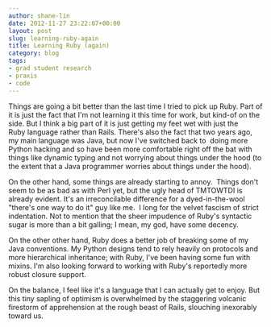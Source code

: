 ```yaml
---
author: shane-lin
date: 2012-11-27 23:22:07+00:00
layout: post
slug: learning-ruby-again
title: Learning Ruby (again)
category: blog
tags:
- grad student research
- praxis
- code
---
```


Things are going a bit better than the last time I tried to pick up Ruby. Part of it is just the fact that I'm not learning it this time for work, but kind-of on the side. But I think a big part of it is just getting my feet wet with just the Ruby language rather than Rails. There's also the fact that two years ago, my main language was Java, but now I've switched back to  doing more Python hacking and so have been more comfortable right off the bat with things like dynamic typing and not worrying about things under the hood (to the extent that a Java programmer worries about things under the hood).

On the other hand, some things are already starting to annoy.  Things don't seem to be as bad as with Perl yet, but the ugly head of TMTOWTDI is already evident. It's an irreconcilable difference for a dyed-in-the-wool "there's one way to do it" guy like me.  I long for the velvet fascism of strict indentation. Not to mention that the sheer impudence of Ruby's syntactic sugar is more than a bit galling; I mean, my god, have some decency.

On the other other hand, Ruby does a better job of breaking some of my Java conventions. My Python designs tend to rely heavily on protocols and more hierarchical inheritance; with Ruby, I've been having some fun with mixins. I'm also looking forward to working with Ruby's reportedly more robust closure support.

On the balance, I feel like it's a language that I can actually get to enjoy. But this tiny sapling of optimism is overwhelmed by the staggering volcanic firestorm of apprehension at the rough beast of Rails, slouching inexorably toward us.
